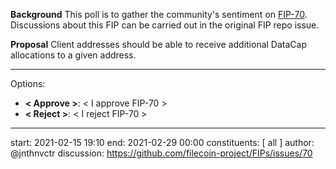 **Background**
This poll is to gather the community's sentiment on [FIP-70](https://github.com/filecoin-project/FIPs/issues/70). Discussions about this FIP can be carried out in the original FIP repo issue.

**Proposal**
Client addresses should be able to receive additional DataCap allocations to a given address.

---
Options:
- **< Approve >**: < I approve FIP-70 >
- **< Reject >**: < I reject FIP-70 >

---
start: 2021-02-15 19:10
end: 2021-02-29 00:00
constituents: [ all ]
author: @jnthnvctr
discussion: https://github.com/filecoin-project/FIPs/issues/70

